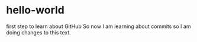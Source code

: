# hello-world
first step to learn about GitHub
So now I am learning about commits so I am doing changes to this text.
